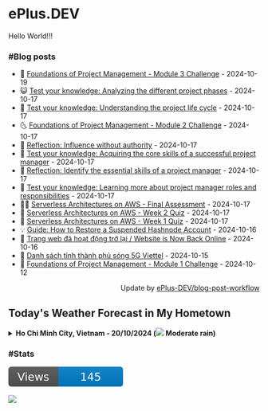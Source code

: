 # ePlus.DEV

Hello World!!!

### #Blog posts

- 🧰 [Foundations of Project Management - Module 3 Challenge](https://eplus.dev/foundations-of-project-management-module-3-challenge) - 2024-10-19 
- 😺 [Test your knowledge: Analyzing the different project phases](https://eplus.dev/test-your-knowledge-analyzing-the-different-project-phases) - 2024-10-17 
- 🗽 [Test your knowledge: Understanding the project life cycle](https://eplus.dev/test-your-knowledge-understanding-the-project-life-cycle) - 2024-10-17 
- 🌜 [Foundations of Project Management - Module 2 Challenge](https://eplus.dev/foundations-of-project-management-module-2-challenge) - 2024-10-17 
- 📝 [Reflection: Influence without authority](https://eplus.dev/reflection-influence-without-authority) - 2024-10-17 
- 🚀 [Test your knowledge: Acquiring the core skills of a successful project manager](https://eplus.dev/test-your-knowledge-acquiring-the-core-skills-of-a-successful-project-manager) - 2024-10-17 
- 💼 [Reflection: Identify the essential skills of a project manager](https://eplus.dev/reflection-identify-the-essential-skills-of-a-project-manager) - 2024-10-17 
- 🦣 [Test your knowledge: Learning more about project manager roles and responsibilities](https://eplus.dev/test-your-knowledge-learning-more-about-project-manager-roles-and-responsibilities) - 2024-10-17 
- 👨‍🏫 [Serverless Architectures on AWS - Final Assessment](https://eplus.dev/serverless-architectures-on-aws-final-assessment) - 2024-10-17 
- 🔭 [Serverless Architectures on AWS - Week 2 Quiz](https://eplus.dev/serverless-architectures-on-aws-week-2-quiz) - 2024-10-17 
- 🤡 [Serverless Architectures on AWS - Week 1 Quiz](https://eplus.dev/serverless-architectures-on-aws-week-1-quiz) - 2024-10-17 
- 💡 [Guide: How to Restore a Suspended Hashnode Account](https://eplus.dev/guide-how-to-restore-a-suspended-hashnode-account) - 2024-10-16 
- 🦣 [Trang web đã hoạt động trở lại / Website is Now Back Online](https://eplus.dev/trang-web-da-hoat-dong-tro-lai-website-is-now-back-online) - 2024-10-16 
- 💪 [Danh sách tỉnh thành phủ sóng 5G Viettel](https://eplus.dev/danh-sach-tinh-thanh-phu-song-5g-viettel) - 2024-10-15 
- 🤡 [Foundations of Project Management - Module 1 Challenge](https://eplus.dev/foundations-of-project-management-module-1-challenge) - 2024-10-12 


<div align="right">
    Update by <a target="_blank" href="https://github.com/ePlus-DEV/blog-post-workflow">ePlus-DEV/blog-post-workflow</a>
</div>


## Today's Weather Forecast in My Hometown



<details>
    <summary><b>Ho Chi Minh City, Vietnam - 20/10/2024 (<img src="https://cdn.weatherapi.com/weather/64x64/day/302.png" width="25" /> Moderate rain)</b>
    </summary>

    
<table>
    <tr>
        <th>Hour</th>
        <td>00:00</td><td>01:00</td><td>02:00</td><td>03:00</td><td>04:00</td><td>05:00</td><td>06:00</td><td>07:00</td><td>08:00</td><td>09:00</td><td>10:00</td><td>11:00</td><td>12:00</td><td>13:00</td><td>14:00</td><td>15:00</td><td>16:00</td><td>17:00</td><td>18:00</td><td>19:00</td><td>20:00</td><td>21:00</td><td>22:00</td><td>23:00</td>
    </tr>
    <tr>
        <th>Weather</th>
        <td><img src="https://cdn.weatherapi.com/weather/64x64/night/113.png"></img></td><td><img src="https://cdn.weatherapi.com/weather/64x64/night/116.png"></img></td><td><img src="https://cdn.weatherapi.com/weather/64x64/night/119.png"></img></td><td><img src="https://cdn.weatherapi.com/weather/64x64/night/119.png"></img></td><td><img src="https://cdn.weatherapi.com/weather/64x64/night/119.png"></img></td><td><img src="https://cdn.weatherapi.com/weather/64x64/night/113.png"></img></td><td><img src="https://cdn.weatherapi.com/weather/64x64/day/116.png"></img></td><td><img src="https://cdn.weatherapi.com/weather/64x64/day/119.png"></img></td><td><img src="https://cdn.weatherapi.com/weather/64x64/day/119.png"></img></td><td><img src="https://cdn.weatherapi.com/weather/64x64/day/263.png"></img></td><td><img src="https://cdn.weatherapi.com/weather/64x64/day/116.png"></img></td><td><img src="https://cdn.weatherapi.com/weather/64x64/day/353.png"></img></td><td><img src="https://cdn.weatherapi.com/weather/64x64/day/353.png"></img></td><td><img src="https://cdn.weatherapi.com/weather/64x64/day/353.png"></img></td><td><img src="https://cdn.weatherapi.com/weather/64x64/day/353.png"></img></td><td><img src="https://cdn.weatherapi.com/weather/64x64/day/353.png"></img></td><td><img src="https://cdn.weatherapi.com/weather/64x64/day/356.png"></img></td><td><img src="https://cdn.weatherapi.com/weather/64x64/day/356.png"></img></td><td><img src="https://cdn.weatherapi.com/weather/64x64/night/356.png"></img></td><td><img src="https://cdn.weatherapi.com/weather/64x64/night/356.png"></img></td><td><img src="https://cdn.weatherapi.com/weather/64x64/night/353.png"></img></td><td><img src="https://cdn.weatherapi.com/weather/64x64/night/143.png"></img></td><td><img src="https://cdn.weatherapi.com/weather/64x64/night/143.png"></img></td><td><img src="https://cdn.weatherapi.com/weather/64x64/night/143.png"></img></td>
    </tr>
    <tr>
        <th>Condition</th>
        <td width="200px">Clear </td><td width="200px">Partly Cloudy </td><td width="200px">Cloudy </td><td width="200px">Cloudy </td><td width="200px">Cloudy </td><td width="200px">Clear </td><td width="200px">Partly Cloudy </td><td width="200px">Cloudy </td><td width="200px">Cloudy </td><td width="200px">Patchy light drizzle</td><td width="200px">Partly Cloudy </td><td width="200px">Light rain shower</td><td width="200px">Light rain shower</td><td width="200px">Light rain shower</td><td width="200px">Light rain shower</td><td width="200px">Light rain shower</td><td width="200px">Moderate or heavy rain shower</td><td width="200px">Moderate or heavy rain shower</td><td width="200px">Moderate or heavy rain shower</td><td width="200px">Moderate or heavy rain shower</td><td width="200px">Light rain shower</td><td width="200px">Mist</td><td width="200px">Mist</td><td width="200px">Mist</td>
    </tr>
    <tr>
        <th>Temperature</th>
        <td>24.5 °C</td><td>24.4 °C</td><td>24.2 °C</td><td>24.1 °C</td><td>24.1 °C</td><td>23.9 °C</td><td>24.1 °C</td><td>25.4 °C</td><td>27.1 °C</td><td>28.8 °C</td><td>30.2 °C</td><td>31.2 °C</td><td>31.6 °C</td><td>30.6 °C</td><td>30 °C</td><td>29.6 °C</td><td>27.5 °C</td><td>26.2 °C</td><td>25.7 °C</td><td>25.5 °C</td><td>24.9 °C</td><td>24.6 °C</td><td>24.5 °C</td><td>24.3 °C</td>
    </tr>
    <tr>
        <th>Wind</th>
        <td>5.8 kph</td><td>4.7 kph</td><td>4.3 kph</td><td>4.3 kph</td><td>3.6 kph</td><td>1.4 kph</td><td>3.6 kph</td><td>1.8 kph</td><td>1.1 kph</td><td>0.4 kph</td><td>1.1 kph</td><td>1.4 kph</td><td>4.3 kph</td><td>8.3 kph</td><td>7.9 kph</td><td>6.8 kph</td><td>8.3 kph</td><td>9.7 kph</td><td>8.3 kph</td><td>6.8 kph</td><td>9.4 kph</td><td>9.4 kph</td><td>7.6 kph</td><td>6.8 kph</td>
    </tr>
</table>


<div align="right">
    Updated at: 2024-10-19T23:41:39Z - by <a target="_blank"
        href="https://github.com/ePlus-DEV/weather-forecast">ePlus-DEV/weather-forecast</a>
</div>
</details>


### #Stats

[![Image of counter](https://github.com/ePlus-DEV/view-counter/blob/main/svg/685088620/badge.svg)](https://github.com/ePlus-DEV/view-counter/blob/main/readme/685088620/week.md)

![](https://komarev.com/ghpvc/?username=ePlus-DEV&style=for-the-badge)
